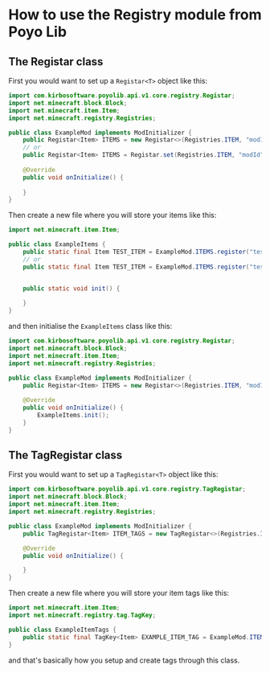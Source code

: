 # How to use the Registry module from Poyo Lib

## The Registar class
First you would want to set up a `Registar<T>` object like this:
```java
import com.kirbosoftware.poyolib.api.v1.core.registry.Registar;
import net.minecraft.block.Block;
import net.minecraft.item.Item;
import net.minecraft.registry.Registries;

public class ExampleMod implements ModInitializer {
    public Registar<Item> ITEMS = new Registar<>(Registries.ITEM, "modId"); 
    // or
    public Registar<Item> ITEMS = Registar.set(Registries.ITEM, "modId");
    
    @Override
    public void onInitialize() {
        
    }
}
```
Then create a new file where you will store your items like this:
```java
import net.minecraft.item.Item;

public class ExampleItems {
    public static final Item TEST_ITEM = ExampleMod.ITEMS.register("test_item", new Item(new Item.Settings()));
    // or
    public static final Item TEST_ITEM = ExampleMod.ITEMS.register("test_item", () -> new Item(new Item.Settings()));


    public static void init() {
        
    }
}
```
and then initialise the `ExampleItems` class like this:
```java
import com.kirbosoftware.poyolib.api.v1.core.registry.Registar;
import net.minecraft.block.Block;
import net.minecraft.item.Item;
import net.minecraft.registry.Registries;

public class ExampleMod implements ModInitializer {
    public Registar<Item> ITEMS = new Registar<>(Registries.ITEM, "modId");
   
    @Override
    public void onInitialize() {
        ExampleItems.init();
    }
}
```

## The TagRegistar class
First you would want to set up a `TagRegistar<T>` object like this:

```java
import com.kirbosoftware.poyolib.api.v1.core.registry.TagRegistar;
import net.minecraft.block.Block;
import net.minecraft.item.Item;
import net.minecraft.registry.Registries;

public class ExampleMod implements ModInitializer {
    public TagRegistar<Item> ITEM_TAGS = new TagRegistar<>(Registries.ITEM, "modId");

    @Override
    public void onInitialize() {

    }
}
```
Then create a new file where you will store your item tags like this:

```java
import net.minecraft.item.Item;
import net.minecraft.registry.tag.TagKey;

public class ExampleItemTags {
    public static final TagKey<Item> EXAMPLE_ITEM_TAG = ExampleMod.ITEM_TAGS.register("test_item");
}
```
and that's basically how you setup and create tags through this class.